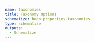 ```yaml
---
name: taxonomies
title: Taxonomy Options
schematize: hugo.properties.taxonomies
type: schematize
outputs:
  - Schematize
---
```

